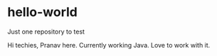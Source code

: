 # hello-world
Just one repository to test

Hi techies,
Pranav here. Currently working Java. Love to work with it.
